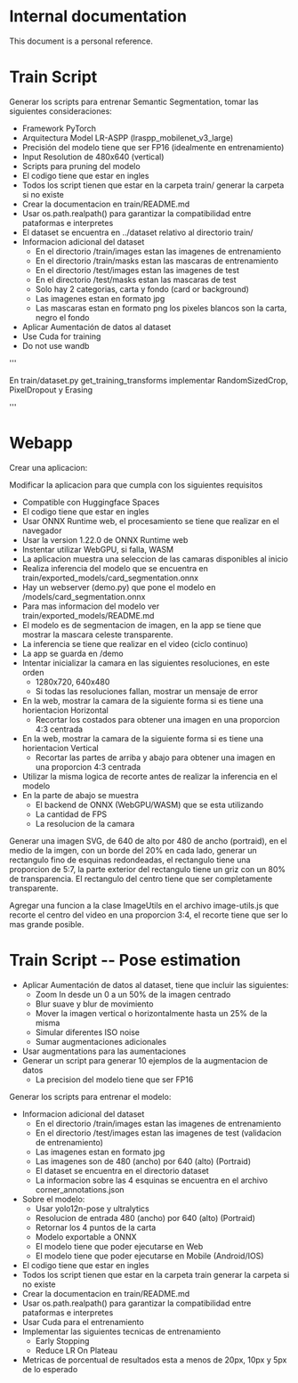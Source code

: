 # Internal documentation

This document is a personal reference.

# Train Script

Generar los scripts para entrenar Semantic Segmentation, tomar las siguientes consideraciones:

- Framework PyTorch
- Arquitectura Model LR-ASPP (lraspp_mobilenet_v3_large)
- Precisión del modelo tiene que ser FP16 (idealmente en entrenamiento)
- Input Resolution de 480x640 (vertical)
- Scripts para pruning del modelo
- El codigo tiene que estar en ingles
- Todos los script tienen que estar en la carpeta train/ generar la carpeta si no existe
- Crear la documentacion en train/README.md
- Usar os.path.realpath() para garantizar la compatibilidad entre pataformas e interpretes
- El dataset se encuentra en ../dataset relativo al directorio train/
- Informacion adicional del dataset
  - En el directorio /train/images estan las imagenes de entrenamiento
  - En el directorio /train/masks estan las mascaras de entrenamiento
  - En el directorio /test/images estan las imagenes de test
  - En el directorio /test/masks estan las mascaras de test
  - Solo hay 2 categorias, carta y fondo (card or background)
  - Las imagenes estan en formato jpg
  - Las mascaras estan en formato png los pixeles blancos son la carta, negro el fondo
- Aplicar Aumentación de datos al dataset
- Use Cuda for training 
- Do not use wandb

'''

En train/dataset.py get_training_transforms implementar RandomSizedCrop, PixelDropout y Erasing

'''

# Webapp

Crear una aplicacion:


Modificar la aplicacion para que cumpla con los siguientes requisitos

- Compatible con Huggingface Spaces
- El codigo tiene que estar en ingles
- Usar ONNX Runtime web, el procesamiento se tiene que realizar en el navegador
- Usar la version 1.22.0 de ONNX Runtime web
- Instentar utilizar WebGPU, si falla, WASM
- La aplicacion muestra una seleccion de las camaras disponibles al inicio
- Realiza inferencia del modelo que se encuentra en train/exported_models/card_segmentation.onnx
- Hay un webserver (demo.py) que pone el modelo en /models/card_segmentation.onnx
- Para mas informacion del modelo ver train/exported_models/README.md
- El modelo es de segmentacion de imagen, en la app se tiene que mostrar la mascara celeste transparente.
- La inferencia se tiene que realizar en el video (ciclo continuo)
- La app se guarda en /demo
- Intentar inicializar la camara en las siguientes resoluciones, en este orden
  - 1280x720, 640x480
  - Si todas las resoluciones fallan, mostrar un mensaje de error
- En la web, mostrar la camara de la siguiente forma si es tiene una horientacion Horizontal
  - Recortar los costados para obtener una imagen en una proporcion 4:3 centrada
- En la web, mostrar la camara de la siguiente forma si es tiene una horientacion Vertical
  - Recortar las partes de arriba y abajo para obtener una imagen en una proporcion 4:3 centrada
- Utilizar la misma logica de recorte antes de realizar la inferencia en el modelo
- En la parte de abajo se muestra 
  - El backend de ONNX (WebGPU/WASM) que se esta utilizando 
  - La cantidad de FPS
  - La resolucion de la camara


Generar una imagen SVG, de 640 de alto por 480 de ancho (portraid), en el medio de la imgen, con un borde del 20% en cada lado, generar un rectangulo fino de esquinas redondeadas, el rectangulo tiene una proporcion de 5:7, la parte exterior del rectangulo tiene un griz con un 80% de transparencia. El rectangulo del centro tiene que ser completamente transparente.

Agregar una funcion a la clase ImageUtils en el archivo image-utils.js que recorte el centro del video en una proporcion 3:4, el recorte tiene que ser lo mas grande posible.


# Train Script -- Pose estimation

- Aplicar Aumentación de datos al dataset, tiene que incluir las siguientes:
  - Zoom In desde un 0 a un 50% de la imagen centrado
  - Blur suave y blur de movimiento
  - Mover la imagen vertical o horizontalmente hasta un 25% de la misma
  - Simular diferentes ISO noise
  - Sumar augmentaciones adicionales
- Usar augmentations para las aumentaciones
- Generar un script para generar 10 ejemplos de la augmentacion de datos
  - La precision del modelo tiene que ser FP16

Generar los scripts para entrenar el modelo:

- Informacion adicional del dataset
  - En el directorio /train/images estan las imagenes de entrenamiento 
  - En el directorio /test/images estan las imagenes de test (validacion de entrenamiento)
  - Las imagenes estan en formato jpg
  - Las imagenes son de 480 (ancho) por 640 (alto) (Portraid)
  - El dataset se encuentra en el directorio dataset
  - La informacion sobre las 4 esquinas se encuentra en el archivo corner_annotations.json
- Sobre el modelo:
  - Usar yolo12n-pose y ultralytics
  - Resolucion de entrada 480 (ancho) por 640 (alto) (Portraid)
  - Retornar los 4 puntos de la carta
  - Modelo exportable a ONNX
  - El modelo tiene que poder ejecutarse en Web
  - El modelo tiene que poder ejecutarse en Mobile (Android/IOS)
- El codigo tiene que estar en ingles
- Todos los script tienen que estar en la carpeta train generar la carpeta si no existe
- Crear la documentacion en train/README.md
- Usar os.path.realpath() para garantizar la compatibilidad entre pataformas e interpretes
- Usar Cuda para el entrenamiento
- Implementar las siguientes tecnicas de entrenamiento
  - Early Stopping 
  - Reduce LR On Plateau 
- Metricas de porcentual de resultados esta a menos de 20px, 10px y 5px de lo esperado 

